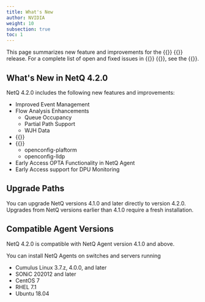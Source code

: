 ```yaml
---
title: What's New
author: NVIDIA
weight: 10
subsection: true
toc: 1
---
```


This page summarizes new feature and improvements for the {{<product>}} {{<version>}} release. For a complete list of open and fixed issues in {{<product>}} {{<version>}}, see the {{<link title="NVIDIA Cumulus NetQ 4.2 Release Notes" text="release notes">}}.

<!-- vale off -->
## What's New in NetQ 4.2.0
<!-- vale on -->

NetQ 4.2.0 includes the following new features and improvements:

- Improved Event Management
- Flow Analysis Enhancements
  - Queue Occupancy
  - Partial Path Support
  - WJH Data
- {{<link title="Validation Checks#roce-validation-tests" text="RoCE Validation">}}
- {{<link title="gNMI Streaming" text="New gNMI Object Models">}}
  - openconfig-plaftorm
  - openconfig-lldp
- Early Access OPTA Functionality in NetQ Agent
- Early Access support for DPU Monitoring
## Upgrade Paths

You can upgrade NetQ versions 4.1.0 and later directly to version 4.2.0. Upgrades from NetQ versions earlier than 4.1.0 require a fresh installation.
## Compatible Agent Versions

NetQ 4.2.0 is compatible with NetQ Agent version 4.1.0 and above. 

You can install NetQ Agents on switches and servers running

- Cumulus Linux 3.7.z, 4.0.0, and later
- SONiC 202012 and later
- CentOS 7
- RHEL 7.1
- Ubuntu 18.04


